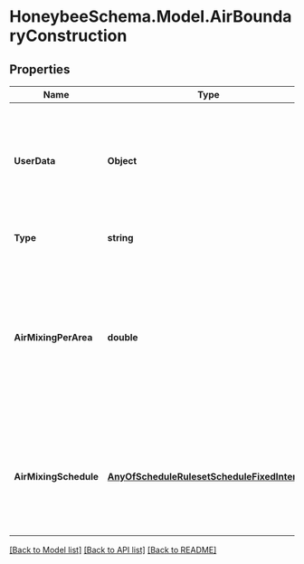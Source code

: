
# HoneybeeSchema.Model.AirBoundaryConstruction

## Properties

Name | Type | Description | Notes
------------ | ------------- | ------------- | -------------
**UserData** | **Object** | Optional dictionary of user data associated with the object.All keys and values of this dictionary should be of a standard data type to ensure correct serialization of the object (eg. str, float, int, list). | [optional] 
**Type** | **string** |  | [optional] [readonly] [default to "AirBoundaryConstruction"]
**AirMixingPerArea** | **double** | A positive number for the amount of air mixing between Rooms across the air boundary surface [m3/s-m2]. Default: 0.1 corresponds to average indoor air speeds of 0.1 m/s (roughly 20 fpm), which is typical of what would be induced by a HVAC system. | [optional] [default to 0.1D]
**AirMixingSchedule** | [**AnyOfScheduleRulesetScheduleFixedInterval**](AnyOfScheduleRulesetScheduleFixedInterval.md) | A fractional schedule as a ScheduleRuleset or ScheduleFixedInterval for the air mixing schedule across the construction. If unspecified, an Always On schedule will be assumed. | [optional] 

[[Back to Model list]](../README.md#documentation-for-models)
[[Back to API list]](../README.md#documentation-for-api-endpoints)
[[Back to README]](../README.md)

